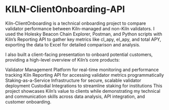# KILN-ClientOnboarding-API
Kiln-ClientOnboarding is a technical onboarding project to compare validator performance between Kiln-managed and non-Kiln validators. I used the Holesky Beacon Chain Explorer, Postman, and Python scripts with Kiln’s Reporting API to gather key metrics like cl_apy, el_apy, and total APY, exporting the data to Excel for detailed comparison and analysis.

I also built a client-facing presentation to onboard potential customers, providing a high-level overview of Kiln’s core products:

Validator Management Platform for real-time monitoring and performance tracking
Kiln Reporting API for accessing validator metrics programmatically
Staking-as-a-Service Infrastructure for secure, scalable validator deployment
Custodial Integrations to streamline staking for institutions
This project showcases Kiln’s value to clients while demonstrating my technical and communication skills across data analysis, API integration, and customer onboarding.
